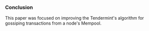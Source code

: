 ### Conclusion

This paper was focused on improving the Tendermint's algorithm for gossiping transactions from a node's Mempool. 
<!--stackedit_data:
eyJoaXN0b3J5IjpbLTEwODQ4NDMxMDUsLTUyODU4MTQyNF19
-->